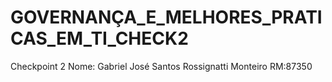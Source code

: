 # GOVERNANÇA_E_MELHORES_PRATICAS_EM_TI_CHECK2
 Checkpoint 2
Nome: Gabriel José Santos Rossignatti Monteiro
RM:87350
